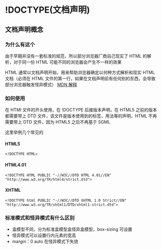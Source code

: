 # !DOCTYPE(文档声明)

## 文档声明概念

### 为什么有这个

由于早期并没有一套标准的规范，所以部分浏览器厂商自己现实了 HTML 的解析，对于同一份 HTML 可能不同的浏览器会产生不一样的效果

HTML 通常以文档声明开始，用来帮助浏览器确定以何种方式解析和现实 HTML 文档（必须在 HTML 文件的第一行，如果在文档声明前有任何别的东西，会导致部分浏览器触发怪异模式）
[MDN 解释](https://developer.mozilla.org/zh-CN/docs/Glossary/Doctype)

### 如何使用

在 HTMl 文件的开头使用，在 !DOCTYPE 后接版本声明，在 HTML5 之前的版本都需要带上 DTD 文件，该文件是版本使用到的标签，用法等的声明，HTML 不再需要带上 DTD 文件，因为 HTML5 之后不再基于 SGML

这里举例几个常见的

#### HTML5

```
<!DOCTYPE HTML>

```

#### HTML4.01

```
<!DOCTYPE HTML PUBLIC "-//W3C//DTD HTML 4.01//EN" "http://www.w3.org/TR/html4/strict.dtd">
```

#### XHTML

```
<!DOCTYPE html PUBLIC "-//W3C//DTD XHTML 1.0 Strict//EN" "http://www.w3.org/TR/xhtml1/DTD/xhtml1-strict.dtd">
```

### 标准模式和怪异模式有什么区别

- 盒模型不同，分为标准盒模型盒怪异盒模型，box-sizing 可设置
- 怪异模式可以设置行内元素的宽高
- margin：0 auto 在怪异模式下失效
